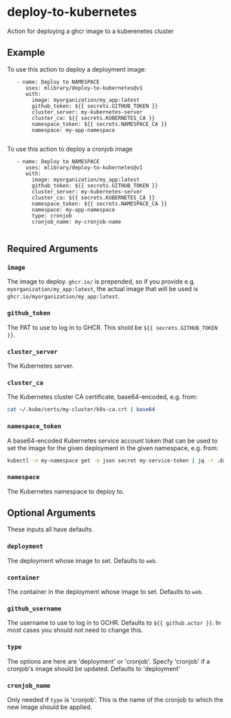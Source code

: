 # deploy-to-kubernetes
Action for deploying a ghcr image to a kuberenetes cluster

## Example
To use this action to deploy a deployment image:
```
   - name: Deploy to NAMESPACE
      uses: mlibrary/deploy-to-kubernetes@v1
      with:
        image: myorganization/my_app:latest
        github_token: ${{ secrets.GITHUB_TOKEN }}
        cluster_server: my-kubernetes-server
        cluster_ca: ${{ secrets.KUBERNETES_CA }}
        namespace_token: ${{ secrets.NAMESPACE_CA }}
        namespace: my-app-namespace
       
```

To use this action to deploy a cronjob image
```
   - name: Deploy to NAMESPACE
      uses: mlibrary/deploy-to-kubernetes@v1
      with:
        image: myorganization/my_app:latest
        github_token: ${{ secrets.GITHUB_TOKEN }}
        cluster_server: my-kubernetes-server
        cluster_ca: ${{ secrets.KUBERNETES_CA }}
        namespace_token: ${{ secrets.NAMESPACE_CA }}
        namespace: my-app-namespace
        type: cronjob
        cronjob_name: my-cronjob-name
       
```

## Required Arguments

### `image`

The image to deploy. `ghcr.io/` is prepended, so if you provide e.g.
`myorganization/my_app:latest`, the actual image that will be used is
`ghcr.io/myorganization/my_app:latest`.

### `github_token`

The PAT to use to log in to GHCR. This shold be `${{ secrets.GITHUB_TOKEN }}`. 

### `cluster_server`

The Kubernetes server. 

### `cluster_ca`

The Kubernetes cluster CA certificate, base64-encoded, e.g. from:

```bash
cat ~/.kube/certs/my-cluster/k8s-ca.crt | base64
```

### `namespace_token`

A base64-encoded Kubernetes service account token that can be used to set the
image for the given deployment in the given namespace, e.g. from:

```bash
kubectl -n my-namespace get -o json secret my-service-token | jq -r .data.token
```

### `namespace`

The Kubernetes namespace to deploy to. 

## Optional Arguments

These inputs all have defaults.

### `deployment`

The deployment whose image to set. Defaults to `web`.

### `container`

The container in the deployment whose image to set. Defaults to `web`.

### `github_username`

The username to use to log in to GCHR. Defaults to `${{ github.actor }}`. In
most cases you should not need to change this.

### `type`

The options are here are 'deployment' or 'cronjob'. Specfy 'cronjob' if a cronjob's image should be updated. Defaults to 'deployment'

### `cronjob_name`

Only needed if `type` is 'cronjob'. This is the name of the cronjob to which the new image should be applied.
